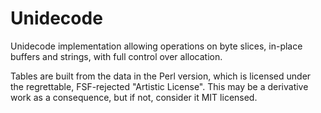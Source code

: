 Unidecode
=========

Unidecode implementation allowing operations on byte slices, in-place buffers
and strings, with full control over allocation.

Tables are built from the data in the Perl version, which is licensed under the
regrettable, FSF-rejected "Artistic License". This may be a derivative work as
a consequence, but if not, consider it MIT licensed.

